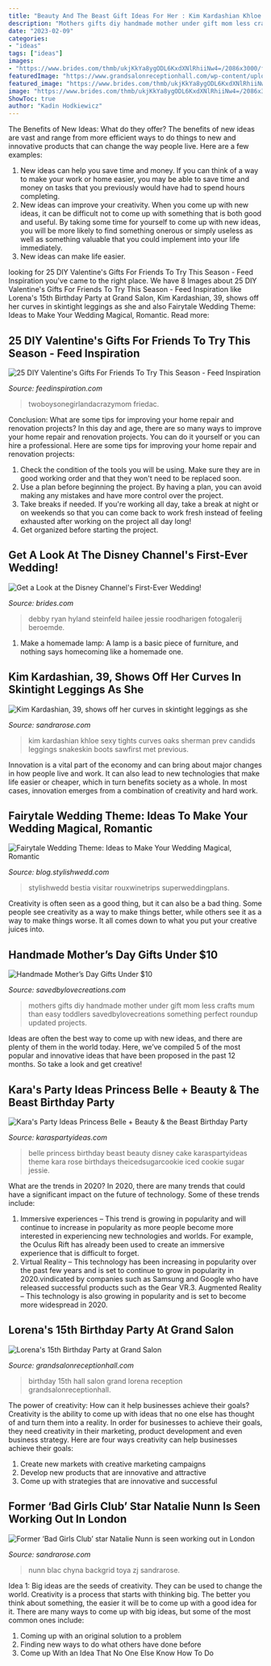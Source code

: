 ```yaml
---
title: "Beauty And The Beast Gift Ideas For Her : Kim Kardashian Khloe Sexy Tights Curves Oaks Sherman Prev Candids Leggings Snakeskin Boots Sawfirst Met Previous"
description: "Mothers gifts diy handmade mother under gift mom less crafts mum than easy toddlers savedbylovecreations something perfect roundup updated projects"
date: "2023-02-09"
categories:
- "ideas"
tags: ["ideas"]
images:
- "https://www.brides.com/thmb/ukjKkYa8ygODL6KxdXNlRhiiNw4=/2086x3000/filters:fill(auto,1)/debby-ryan-56a088683df78cafdaa27d33.jpg"
featuredImage: "https://www.grandsalonreceptionhall.com/wp-content/uploads/2014/01/Grand-Salon-Reception-Hall-Lorena-15th-Birthday-Party-20.jpg"
featured_image: "https://www.brides.com/thmb/ukjKkYa8ygODL6KxdXNlRhiiNw4=/2086x3000/filters:fill(auto,1)/debby-ryan-56a088683df78cafdaa27d33.jpg"
image: "https://www.brides.com/thmb/ukjKkYa8ygODL6KxdXNlRhiiNw4=/2086x3000/filters:fill(auto,1)/debby-ryan-56a088683df78cafdaa27d33.jpg"
ShowToc: true
author: "Kadin Hodkiewicz"
---
```



The Benefits of New Ideas: What do they offer?
The benefits of new ideas are vast and range from more efficient ways to do things to new and innovative products that can change the way people live. Here are a few examples: 
1. New ideas can help you save time and money. If you can think of a way to make your work or home easier, you may be able to save time and money on tasks that you previously would have had to spend hours completing. 
2. New ideas can improve your creativity. When you come up with new ideas, it can be difficult not to come up with something that is both good and useful. By taking some time for yourself to come up with new ideas, you will be more likely to find something onerous or simply useless as well as something valuable that you could implement into your life immediately. 
3. New ideas can make life easier.

	

		
looking for 25 DIY Valentine&#039;s Gifts For Friends To Try This Season - Feed Inspiration you've came to the right place. We have 8 Images about 25 DIY Valentine&#039;s Gifts For Friends To Try This Season - Feed Inspiration like Lorena&#039;s 15th Birthday Party at Grand Salon, Kim Kardashian, 39, shows off her curves in skintight leggings as she and also Fairytale Wedding Theme: Ideas to Make Your Wedding Magical, Romantic. Read more:
		
    
## 25 DIY Valentine&#039;s Gifts For Friends To Try This Season - Feed Inspiration

<img loading=lazy src="https://www.feedinspiration.com/wp-content/uploads/2016/12/simple-DIY-Valentine-gift.jpg" onerror="this.onerror=null;this.src='https://tse1.mm.bing.net/th?id=OIP.-C1mAMWk9GGqq7rRqs1qDwHaLG&amp;pid=15.1';" alt="25 DIY Valentine&#039;s Gifts For Friends To Try This Season - Feed Inspiration">

_Source: feedinspiration.com_

>twoboysonegirlandacrazymom friedac. 

	

Conclusion: What are some tips for improving your home repair and renovation projects?
In this day and age, there are so many ways to improve your home repair and renovation projects. You can do it yourself or you can hire a professional. Here are some tips for improving your home repair and renovation projects: 
1. Check the condition of the tools you will be using. Make sure they are in good working order and that they won't need to be replaced soon. 
2. Use a plan before beginning the project. By having a plan, you can avoid making any mistakes and have more control over the project. 
3. Take breaks if needed. If you're working all day, take a break at night or on weekends so that you can come back to work fresh instead of feeling exhausted after working on the project all day long! 
4. Get organized before starting the project.

    
## Get A Look At The Disney Channel&#039;s First-Ever Wedding!

<img loading=lazy src="https://www.brides.com/thmb/ukjKkYa8ygODL6KxdXNlRhiiNw4=/2086x3000/filters:fill(auto,1)/debby-ryan-56a088683df78cafdaa27d33.jpg" onerror="this.onerror=null;this.src='https://tse3.mm.bing.net/th?id=OIP.Z_iK56D0t5mxBQzFGR2AfwHaKp&amp;pid=15.1';" alt="Get a Look at the Disney Channel&#039;s First-Ever Wedding!">

_Source: brides.com_

>debby ryan hyland steinfeld hailee jessie roodharigen fotogalerij beroemde. 

	

1. Make a homemade lamp: A lamp is a basic piece of furniture, and nothing says homecoming like a homemade one.

    
## Kim Kardashian, 39, Shows Off Her Curves In Skintight Leggings As She

<img loading=lazy src="https://sandrarose.com/wp-content/uploads/2019/01/kim-kardashian-snakeskin-boots.jpg" onerror="this.onerror=null;this.src='https://tse2.mm.bing.net/th?id=OIP.QiOkeTq3TuQUAwNP9Kvs7AHaLH&amp;pid=15.1';" alt="Kim Kardashian, 39, shows off her curves in skintight leggings as she">

_Source: sandrarose.com_

>kim kardashian khloe sexy tights curves oaks sherman prev candids leggings snakeskin boots sawfirst met previous. 

	

Innovation is a vital part of the economy and can bring about major changes in how people live and work. It can also lead to new technologies that make life easier or cheaper, which in turn benefits society as a whole. In most cases, innovation emerges from a combination of creativity and hard work.

    
## Fairytale Wedding Theme: Ideas To Make Your Wedding Magical, Romantic

<img loading=lazy src="https://blog.stylishwedd.com/wp-content/uploads/2017/01/Disney-Inspired-Beauty-and-Beast-themed-Wedding-Ideas-1.jpg" onerror="this.onerror=null;this.src='https://tse4.mm.bing.net/th?id=OIP.RucN6V46ixjn8JTm2QugMAHaR5&amp;pid=15.1';" alt="Fairytale Wedding Theme: Ideas to Make Your Wedding Magical, Romantic">

_Source: blog.stylishwedd.com_

>stylishwedd bestia visitar rouxwinetrips superweddingplans. 

	

Creativity is often seen as a good thing, but it can also be a bad thing. Some people see creativity as a way to make things better, while others see it as a way to make things worse. It all comes down to what you put your creative juices into.

    
## Handmade Mother’s Day Gifts Under $10

<img loading=lazy src="https://savedbylovecreations.com/wp-content/uploads/2012/04/MothersDayGiftsPin.png" onerror="this.onerror=null;this.src='https://tse1.mm.bing.net/th?id=OIP.sLxn_vSi44atdyoNhBNj9AHaJ4&amp;pid=15.1';" alt="Handmade Mother’s Day Gifts Under $10">

_Source: savedbylovecreations.com_

>mothers gifts diy handmade mother under gift mom less crafts mum than easy toddlers savedbylovecreations something perfect roundup updated projects. 

	

Ideas are often the best way to come up with new ideas, and there are plenty of them in the world today. Here, we’ve compiled 5 of the most popular and innovative ideas that have been proposed in the past 12 months. So take a look and get creative!

    
## Kara&#039;s Party Ideas Princess Belle + Beauty &amp; The Beast Birthday Party

<img loading=lazy src="http://karaspartyideas.com/wp-content/uploads/2018/05/Princess-Belle-Beauty-the-Beast-Birthday-Party-via-Karas-Party-Ideas-KarasPartyIdeas.com5_.jpg" onerror="this.onerror=null;this.src='https://tse3.mm.bing.net/th?id=OIP.vj8zh94gIXFRFKRy5i2fYwHaJ3&amp;pid=15.1';" alt="Kara&#039;s Party Ideas Princess Belle + Beauty &amp; the Beast Birthday Party">

_Source: karaspartyideas.com_

>belle princess birthday beast beauty disney cake karaspartyideas theme kara rose birthdays theicedsugarcookie iced cookie sugar jessie. 

	

What are the trends in 2020?
In 2020, there are many trends that could have a significant impact on the future of technology. Some of these trends include:
1. Immersive experiences – This trend is growing in popularity and will continue to increase in popularity as more people become more interested in experiencing new technologies and worlds. For example, the Oculus Rift has already been used to create an immersive experience that is difficult to forget.
2. Virtual Reality – This technology has been increasing in popularity over the past few years and is set to continue to grow in popularity in 2020.vindicated by companies such as Samsung and Google who have released successful products such as the Gear VR.3. Augmented Reality – This technology is also growing in popularity and is set to become more widespread in 2020.

    
## Lorena&#039;s 15th Birthday Party At Grand Salon

<img loading=lazy src="https://www.grandsalonreceptionhall.com/wp-content/uploads/2014/01/Grand-Salon-Reception-Hall-Lorena-15th-Birthday-Party-20.jpg" onerror="this.onerror=null;this.src='https://tse1.mm.bing.net/th?id=OIP.B2kV7OoQ_mjzwrEorgWD0QHaD6&amp;pid=15.1';" alt="Lorena&#039;s 15th Birthday Party at Grand Salon">

_Source: grandsalonreceptionhall.com_

>birthday 15th hall salon grand lorena reception grandsalonreceptionhall. 

	

The power of creativity: How can it help businesses achieve their goals?
Creativity is the ability to come up with ideas that no one else has thought of and turn them into a reality. In order for businesses to achieve their goals, they need creativity in their marketing, product development and even business strategy. Here are four ways creativity can help businesses achieve their goals: 
1. Create new markets with creative marketing campaigns 
2. Develop new products that are innovative and attractive 
3. Come up with strategies that are innovative and successful 

    
## Former ‘Bad Girls Club’ Star Natalie Nunn Is Seen Working Out In London

<img loading=lazy src="https://sandrarose.com/wp-content/uploads/2018/08/Natalie-Nunn-workout-in-London1.jpg" onerror="this.onerror=null;this.src='https://tse1.mm.bing.net/th?id=OIP.qfU3kUoUwrbQl9cx5QoSCQHaLH&amp;pid=15.1';" alt="Former ‘Bad Girls Club’ star Natalie Nunn is seen working out in London">

_Source: sandrarose.com_

>nunn blac chyna backgrid toya zj sandrarose. 

	

Idea 1: Big ideas are the seeds of creativity. They can be used to change the world.
Creativity is a process that starts with thinking big. The better you think about something, the easier it will be to come up with a good idea for it. There are many ways to come up with big ideas, but some of the most common ones include:
1. Coming up with an original solution to a problem
2. Finding new ways to do what others have done before
3. Come up With an Idea That No One Else Know How To Do

